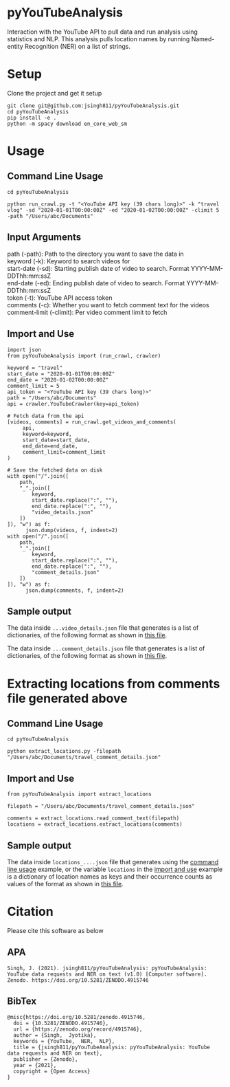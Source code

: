 # pyYouTubeAnalysis
Interaction with the YouTube API to pull data and run analysis using statistics and NLP. This analysis pulls location names by running Named-entity Recognition (NER) on a list of strings. 

# Setup
Clone the project and get it setup

```
git clone git@github.com:jsingh811/pyYouTubeAnalysis.git
cd pyYouTubeAnalysis
pip install -e .
python -m spacy download en_core_web_sm
```

# Usage

## Command Line Usage

```
cd pyYouTubeAnalysis
```

```
python run_crawl.py -t "<YouTube API key (39 chars long)>" -k "travel vlog" -sd "2020-01-01T00:00:00Z" -ed "2020-01-02T00:00:00Z" -climit 5 -path "/Users/abc/Documents"
```

## Input Arguments

path (-path): Path to the directory you want to save the data in  
keyword (-k): Keyword to search videos for  
start-date (-sd): Starting publish date of video to search. Format YYYY-MM-DDThh:mm:ssZ  
end-date (-ed): Ending publish date of video to search. Format YYYY-MM-DDThh:mm:ssZ  
token (-t): YouTube API access token  
comments (-c): Whether you want to fetch comment text for the videos  
comment-limit (-climit): Per video comment limit to fetch  


## Import and Use

```
import json
from pyYouTubeAnalysis import (run_crawl, crawler)

keyword = "travel"
start_date = "2020-01-01T00:00:00Z"
end_date = "2020-01-02T00:00:00Z"
comment_limit = 5
api_token = "<YouTube API key (39 chars long)>"
path = "/Users/abc/Documents"
api = crawler.YouTubeCrawler(key=api_token)

# Fetch data from the api
[videos, comments] = run_crawl.get_videos_and_comments(
     api,
     keyword=keyword,
     start_date=start_date,
     end_date=end_date,
     comment_limit=comment_limit
)

# Save the fetched data on disk
with open("/".join([
    path,
    "_".join([
        keyword,
        start_date.replace(":", ""),
        end_date.replace(":", ""),
        "video_details.json"
    ])
]), "w") as f:
      json.dump(videos, f, indent=2)
with open("/".join([
    path,
    "_".join([
        keyword,
        start_date.replace(":", ""),
        end_date.replace(":", ""),
        "comment_details.json"
    ])
]), "w") as f:
      json.dump(comments, f, indent=2)
```
## Sample output  

The data inside `...video_details.json` file that generates is a list of dictionaries, of the following format as shown in [this file](https://github.com/jsingh811/pyYouTubeAnalysis/blob/master/samples/travel%20vlog_2020-01-01T000000Z_2020-01-02T000000Z_video_details.json).  

The data inside `...comment_details.json` file that generates is a list of dictionaries, of the following format as shown in [this file](https://github.com/jsingh811/pyYouTubeAnalysis/blob/master/samples/travel%20vlog_2020-01-01T000000Z_2020-01-02T000000Z_comment_details.json).

# Extracting locations from comments file generated above

## Command Line Usage

```
cd pyYouTubeAnalysis
```

```
python extract_locations.py -filepath "/Users/abc/Documents/travel_comment_details.json"
```  

## Import and Use

```
from pyYouTubeAnalysis import extract_locations

filepath = "/Users/abc/Documents/travel_comment_details.json"

comments = extract_locations.read_comment_text(filepath)
locations = extract_locations.extract_locations(comments)
```

## Sample output  

The data inside `locations_....json` file that generates using the [command line usage](https://github.com/jsingh811/pyYouTubeAnalysis#command-line-usage-1) example, or the variable `locations` in the [import and use](https://github.com/jsingh811/pyYouTubeAnalysis#import-and-use-1) example is a dictionary of location names as keys and their occurrence counts as values of the format as shown in [this file](https://github.com/jsingh811/pyYouTubeAnalysis/blob/master/samples/locations_travel%20vlog_2020-01-01T000000Z_2020-01-02T000000Z_comment_details.json).

# Citation 

Please cite this software as below

## APA

```
Singh, J. (2021). jsingh811/pyYouTubeAnalysis: pyYouTubeAnalysis: YouTube data requests and NER on text (v1.0) [Computer software]. Zenodo. https://doi.org/10.5281/ZENODO.4915746
```

## BibTex 

```
@misc{https://doi.org/10.5281/zenodo.4915746,
  doi = {10.5281/ZENODO.4915746},
  url = {https://zenodo.org/record/4915746},
  author = {Singh,  Jyotika},
  keywords = {YouTube,  NER,  NLP},
  title = {jsingh811/pyYouTubeAnalysis: pyYouTubeAnalysis: YouTube data requests and NER on text},
  publisher = {Zenodo},
  year = {2021},
  copyright = {Open Access}
}
```
